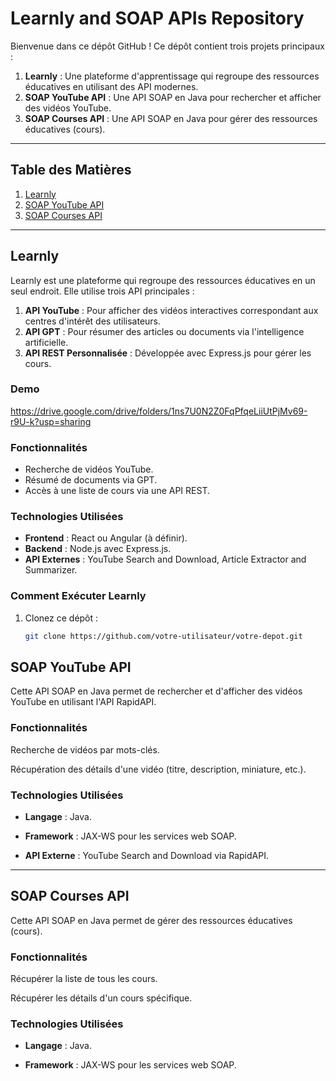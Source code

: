 # Learnly and SOAP APIs Repository

Bienvenue dans ce dépôt GitHub ! Ce dépôt contient trois projets principaux :

1. **Learnly** : Une plateforme d'apprentissage qui regroupe des ressources éducatives en utilisant des API modernes.
2. **SOAP YouTube API** : Une API SOAP en Java pour rechercher et afficher des vidéos YouTube.
3. **SOAP Courses API** : Une API SOAP en Java pour gérer des ressources éducatives (cours).

---

## Table des Matières

1. [Learnly](#learnly)
2. [SOAP YouTube API](#soap-youtube-api)
3. [SOAP Courses API](#soap-courses-api)

---

## Learnly

Learnly est une plateforme qui regroupe des ressources éducatives en un seul endroit. Elle utilise trois API principales :

1. **API YouTube** : Pour afficher des vidéos interactives correspondant aux centres d'intérêt des utilisateurs.
2. **API GPT** : Pour résumer des articles ou documents via l'intelligence artificielle.
3. **API REST Personnalisée** : Développée avec Express.js pour gérer les cours.

### Demo

https://drive.google.com/drive/folders/1ns7U0N2Z0FqPfqeLiiUtPjMv69-r9U-k?usp=sharing

### Fonctionnalités

- Recherche de vidéos YouTube.
- Résumé de documents via GPT.
- Accès à une liste de cours via une API REST.

### Technologies Utilisées

- **Frontend** : React ou Angular (à définir).
- **Backend** : Node.js avec Express.js.
- **API Externes** : YouTube Search and Download, Article Extractor and Summarizer.

### Comment Exécuter Learnly

1. Clonez ce dépôt :
   ```bash
   git clone https://github.com/votre-utilisateur/votre-depot.git


## SOAP YouTube API
Cette API SOAP en Java permet de rechercher et d'afficher des vidéos YouTube en utilisant l'API RapidAPI.

### Fonctionnalités
Recherche de vidéos par mots-clés.

Récupération des détails d'une vidéo (titre, description, miniature, etc.).

### Technologies Utilisées
- **Langage** : Java.

- **Framework** : JAX-WS pour les services web SOAP.

- **API Externe** : YouTube Search and Download via RapidAPI.

---

## SOAP Courses API
Cette API SOAP en Java permet de gérer des ressources éducatives (cours).

### Fonctionnalités
Récupérer la liste de tous les cours.

Récupérer les détails d'un cours spécifique.

### Technologies Utilisées
- **Langage** : Java.

- **Framework** : JAX-WS pour les services web SOAP.

